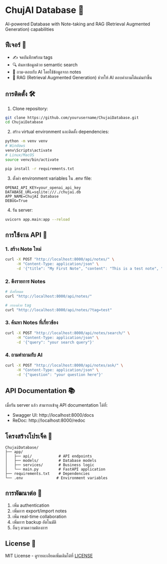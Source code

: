 # ChujAI Database 🤖

AI-powered Database with Note-taking and RAG (Retrieval Augmented Generation) capabilities

## ฟีเจอร์ 🌟

- ✍️ จดบันทึกพร้อม tags
- 🔍 ค้นหาข้อมูลด้วย semantic search
- 🤖 ถาม-ตอบกับ AI โดยใช้ข้อมูลจาก notes
- 🎯 RAG (Retrieval Augmented Generation) ช่วยให้ AI ตอบคำถามได้แม่นยำขึ้น

## การติดตั้ง 🛠️

1. Clone repository:
```bash
git clone https://github.com/yourusername/ChujaiDatabase.git
cd ChujaiDatabase
```

2. สร้าง virtual environment และติดตั้ง dependencies:
```bash
python -m venv venv
# Windows
venv\Scripts\activate
# Linux/MacOS
source venv/bin/activate

pip install -r requirements.txt
```

3. ตั้งค่า environment variables ใน .env file:
```env
OPENAI_API_KEY=your_openai_api_key
DATABASE_URL=sqlite:///./chujai.db
APP_NAME=ChujAI Database
DEBUG=True
```

4. รัน server:
```bash
uvicorn app.main:app --reload
```

## การใช้งาน API 🚀

### 1. สร้าง Note ใหม่
```bash
curl -X POST "http://localhost:8000/api/notes/" \
     -H "Content-Type: application/json" \
     -d '{"title": "My First Note", "content": "This is a test note", "tags": ["test", "first"]}'
```

### 2. ดึงรายการ Notes
```bash
# ดึงทั้งหมด
curl "http://localhost:8000/api/notes/"

# กรองด้วย tag
curl "http://localhost:8000/api/notes/?tag=test"
```

### 3. ค้นหา Notes ที่เกี่ยวข้อง
```bash
curl -X POST "http://localhost:8000/api/notes/search/" \
     -H "Content-Type: application/json" \
     -d '{"query": "your search query"}'
```

### 4. ถามคำถามกับ AI
```bash
curl -X POST "http://localhost:8000/api/notes/ask/" \
     -H "Content-Type: application/json" \
     -d '{"question": "your question here"}'
```

## API Documentation 📚

เมื่อรัน server แล้ว สามารถเข้าดู API documentation ได้ที่:
- Swagger UI: http://localhost:8000/docs
- ReDoc: http://localhost:8000/redoc

## โครงสร้างโปรเจ็ค 📁

```
ChujaiDatabase/
├── app/
│   ├── api/            # API endpoints
│   ├── models/         # Database models
│   ├── services/       # Business logic
│   └── main.py         # FastAPI application
├── requirements.txt    # Dependencies
└── .env               # Environment variables
```

## การพัฒนาต่อ 🔧

1. เพิ่ม authentication
2. เพิ่มการ export/import notes
3. เพิ่ม real-time collaboration
4. เพิ่มการ backup อัตโนมัติ
5. อื่นๆ ตามความต้องการ

## License 📄

MIT License - ดูรายละเอียดเพิ่มเติมได้ที่ [LICENSE](LICENSE)
